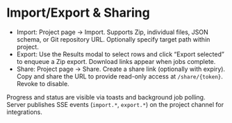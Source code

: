 # Import/Export & Sharing

- Import: Project page → Import. Supports Zip, individual files, JSON schema, or Git repository URL. Optionally specify target path within project.
- Export: Use the Results modal to select rows and click “Export selected” to enqueue a Zip export. Download links appear when jobs complete.
- Share: Project page → Share. Create a share link (optionally with expiry). Copy and share the URL to provide read-only access at `/share/{token}`. Revoke to disable.

Progress and status are visible via toasts and background job polling. Server publishes SSE events (`import.*`, `export.*`) on the project channel for integrations.
